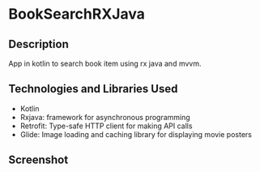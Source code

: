 # BookSearchRXJava

## Description
App in kotlin to search book item using rx java and mvvm.

## Technologies and Libraries Used

- Kotlin
- Rxjava: framework for asynchronous programming
- Retrofit: Type-safe HTTP client for making API calls
- Glide: Image loading and caching library for displaying movie posters

## Screenshot
